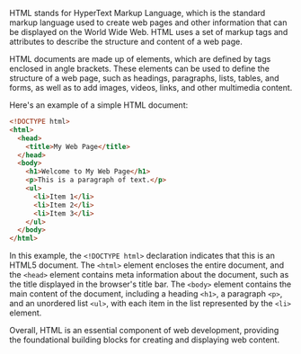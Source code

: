 HTML stands for HyperText Markup Language, which is the standard markup language used to create web pages and other information that can be displayed on the World Wide Web. HTML uses a set of markup tags and attributes to describe the structure and content of a web page.

HTML documents are made up of elements, which are defined by tags enclosed in angle brackets. These elements can be used to define the structure of a web page, such as headings, paragraphs, lists, tables, and forms, as well as to add images, videos, links, and other multimedia content.

Here's an example of a simple HTML document:

```html
<!DOCTYPE html>
<html>
  <head>
    <title>My Web Page</title>
  </head>
  <body>
    <h1>Welcome to My Web Page</h1>
    <p>This is a paragraph of text.</p>
    <ul>
      <li>Item 1</li>
      <li>Item 2</li>
      <li>Item 3</li>
    </ul>
  </body>
</html>
```

In this example, the `<!DOCTYPE html>` declaration indicates that this is an HTML5 document. The `<html>` element encloses the entire document, and the `<head>` element contains meta information about the document, such as the title displayed in the browser's title bar. The `<body>` element contains the main content of the document, including a heading `<h1>`, a paragraph `<p>`, and an unordered list `<ul>`, with each item in the list represented by the `<li> `element.

Overall, HTML is an essential component of web development, providing the foundational building blocks for creating and displaying web content.